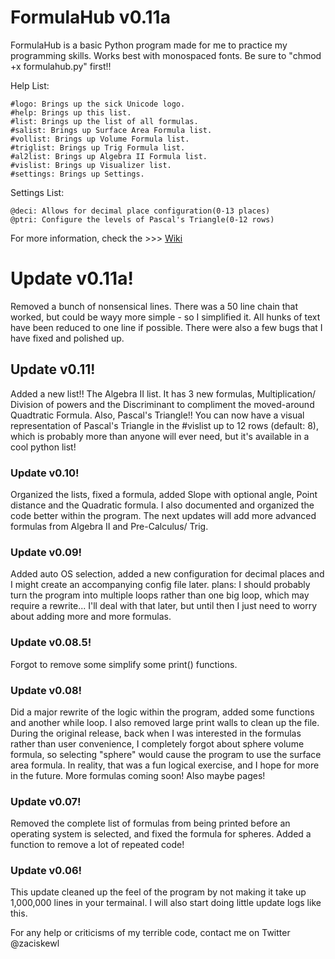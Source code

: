 # FormulaHub v0.11a
FormulaHub is a basic Python program made for me to practice my programming skills. Works best with monospaced fonts. Be sure to "chmod +x formulahub.py" first!!

Help List:

	#logo: Brings up the sick Unicode logo.
	#help: Brings up this list.
	#list: Brings up the list of all formulas.
	#salist: Brings up Surface Area Formula list.
	#vollist: Brings up Volume Formula list.
	#triglist: Brings up Trig Formula list.
	#al2list: Brings up Algebra II Formula list.
	#vislist: Brings up Visualizer list.
	#settings: Brings up Settings.

Settings List:

	@deci: Allows for decimal place configuration(0-13 places)
	@ptri: Configure the levels of Pascal's Triangle(0-12 rows)

For more information, check the >>> <a href="https://github.com/zzzacL/FormulaHub/wiki">Wiki</a>

<h1>Update v0.11a!</h1>
	Removed a bunch of nonsensical lines. There was a 50 line chain that worked, but could be wayy more simple - so I simplified it. All hunks of text have been reduced to one line if possible. There were also a few bugs that I have fixed and polished up.

<h2>Update v0.11!</h2>
	Added a new list!! The Algebra II list. It has 3 new formulas, Multiplication/ Division of powers and the Discriminant to compliment the moved-around Quadtratic Formula. Also, Pascal's Triangle!! You can now have a visual representation of Pascal's Triangle in the #vislist up to 12 rows (default: 8), which is probably more than anyone will ever need, but it's available in a cool python list!
	
<h3>Update v0.10!</h3>
	Organized the lists, fixed a formula, added Slope with optional angle, Point distance and the Quadratic formula. I also documented and organized the code better within the program. The next updates will add more advanced formulas from Algebra II and Pre-Calculus/ Trig.

<h3>Update v0.09!</h3>
	Added auto OS selection, added a new configuration for decimal places and I might create an accompanying config file later.
	plans: I should probably turn the program into multiple loops rather than one big loop, which may require a rewrite... I'll deal with that later, but until then I just need to worry about adding more and more formulas.

<h3>Update v0.08.5!</h3>
	Forgot to remove some simplify some print() functions.

<h3>Update v0.08!</h3>
	Did a major rewrite of the logic within the program, added some functions and another while loop. I also removed large print walls to clean up the file. During the original release, back when I was interested in the formulas rather than user convenience, I completely forgot about sphere volume formula, so selecting "sphere" would cause the program to use the surface area formula. In reality, that was a fun logical exercise, and I hope for more in the future. More formulas coming soon! Also maybe pages!

<h3>Update v0.07!</h3>
	Removed the complete list of formulas from being printed before an operating system is selected, and fixed the formula for spheres. Added a function to remove a lot of repeated code!
	
<h3>Update v0.06!</h3>
	This update cleaned up the feel of the program by not making it take up 1,000,000 lines in your termainal. I will also start doing little update logs like this.

For any help or criticisms of my terrible code, contact me on Twitter @zaciskewl
